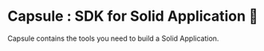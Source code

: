 # Capsule : SDK for Solid Application 🚀
Capsule contains the tools you need to build a Solid Application.
